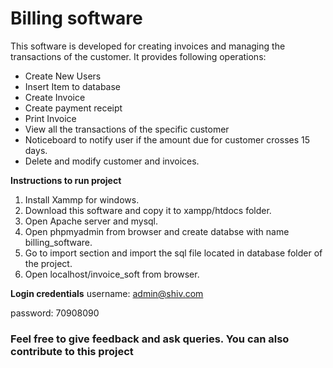 # Billing software #

This software is developed for creating invoices and managing the transactions of the customer. It provides following operations:
* Create New Users
* Insert Item to database
* Create Invoice
* Create payment receipt
* Print Invoice
* View all the transactions of the specific customer
* Noticeboard to notify user if the amount due for customer crosses 15 days.
* Delete and modify customer and invoices.

**Instructions to run project** 
1. Install Xammp for windows.
2. Download this software and copy it to xampp/htdocs folder.
3. Open Apache server and mysql.
4. Open phpmyadmin from browser and create databse with name billing_software.
5. Go to import section and import the sql file located in database folder of the project.
6. Open localhost/invoice_soft from browser.

**Login credentials**
username: admin@shiv.com

password: 70908090


### Feel free to give feedback and ask queries. You can also contribute to this project ###
